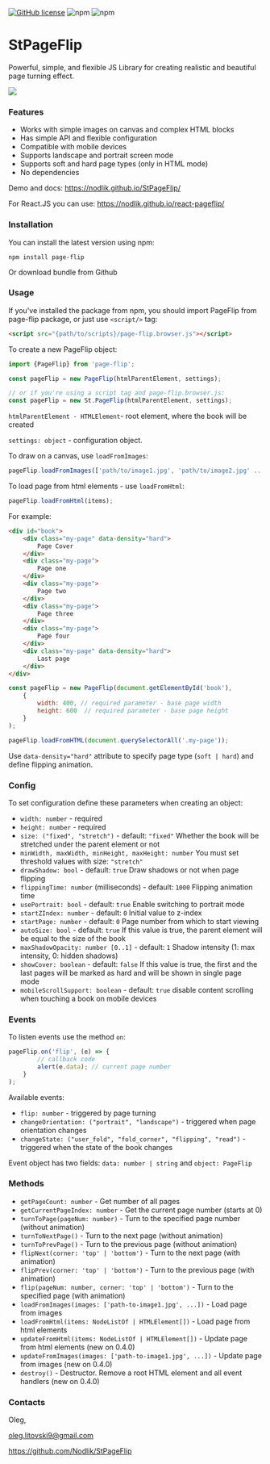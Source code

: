 [![GitHub license](https://img.shields.io/github/license/Nodlik/StPageFlip)](https://github.com/Nodlik/StPageFlip/blob/master/LICENSE) ![npm](https://img.shields.io/npm/v/page-flip) ![npm](https://img.shields.io/npm/dm/page-flip)

# StPageFlip
Powerful, simple, and flexible JS Library for creating realistic and beautiful page turning effect.

![](video.gif)

### Features
* Works with simple images on canvas and complex HTML blocks
* Has simple API and flexible configuration
* Compatible with mobile devices
* Supports landscape and portrait screen mode
* Supports soft and hard page types (only in HTML mode) 
* No dependencies

Demo and docs: https://nodlik.github.io/StPageFlip/

For React.JS you can use: https://nodlik.github.io/react-pageflip/

### Installation
You can install the latest version using npm:

```npm install page-flip```

Or download bundle from Github

### Usage

If you've installed the package from npm, you should import PageFlip from page-flip package, or just use ```<script/>``` tag:

```html
<script src="{path/to/scripts}/page-flip.browser.js"></script>
```

To create a new PageFlip object:
```js
import {PageFlip} from 'page-flip';

const pageFlip = new PageFlip(htmlParentElement, settings);

// or if you're using a script tag and page-flip.browser.js:
const pageFlip = new St.PageFlip(htmlParentElement, settings);
```

```htmlParentElement - HTMLElement```- root element, where the book will be created

```settings: object``` - configuration object.

To draw on a canvas, use ```loadFromImages```:
```js
pageFlip.loadFromImages(['path/to/image1.jpg', 'path/to/image2.jpg' ... ]);
```
To load page from html elements - use ```loadFromHtml```:
```js
pageFlip.loadFromHtml(items);
```
For example:
```html
<div id="book">
    <div class="my-page" data-density="hard">
        Page Cover
    </div>
    <div class="my-page">
        Page one
    </div>
    <div class="my-page">
        Page two
    </div>
    <div class="my-page">
        Page three
    </div>
    <div class="my-page">
        Page four
    </div>
    <div class="my-page" data-density="hard">
        Last page
    </div>
</div>
```
```js
const pageFlip = new PageFlip(document.getElementById('book'),
    {
        width: 400, // required parameter - base page width
        height: 600  // required parameter - base page height
    }
);

pageFlip.loadFromHTML(document.querySelectorAll('.my-page'));
```
Use ```data-density="hard"``` attribute to specify page type (```soft | hard```) and define flipping animation.
### Config

To set configuration define these parameters when creating an object:

* ```width: number``` - required
* ```height: number``` - required
* ```size: ("fixed", "stretch")``` - default: ```"fixed"``` Whether the book will be stretched under the parent element or not
* ```minWidth, maxWidth, minHeight, maxHeight: number``` You must set threshold values ​​with size: ```"stretch"```
* ```drawShadow: bool``` - default: ```true``` Draw shadows or not when page flipping
* ```flippingTime: number``` (milliseconds) - default: ```1000``` Flipping animation time
* ```usePortrait: bool``` - default: ```true``` Enable switching to portrait mode
* ```startZIndex: number``` - default: ```0``` Initial value to z-index
* ```startPage: number``` - default: ```0``` Page number from which to start viewing
* ```autoSize: bool``` - default: ```true``` If this value is true, the parent element will be equal to the size of the book
* ```maxShadowOpacity: number [0..1]``` - default: ```1``` Shadow intensity (1: max intensity, 0: hidden shadows)
* ```showCover: boolean``` - default: ```false``` If this value is true, the first and the last pages will be marked as hard and will be shown in single page mode 
* ```mobileScrollSupport: boolean``` - default: ```true``` disable content scrolling when touching a book on mobile devices
### Events
To listen events use the method ```on```:
```js
pageFlip.on('flip', (e) => {
        // callback code
        alert(e.data); // current page number
    }
);
```
Available events:
* ```flip: number``` - triggered by page turning
* ```changeOrientation: ("portrait", "landscape")``` - triggered when page orientation changes
* ```changeState: ("user_fold", "fold_corner", "flipping", "read")``` - triggered when the state of the book changes

Event object has two fields: ```data: number | string``` and ```object: PageFlip```

### Methods
* ```getPageCount: number``` - Get number of all pages
* ```getCurrentPageIndex: number``` - Get the current page number (starts at 0)
* ```turnToPage(pageNum: number)``` - Turn to the specified page number (without animation)
* ```turnToNextPage()``` - Turn to the next page (without animation)
* ```turnToPrevPage()``` - Turn to the previous page (without animation)
* ```flipNext(corner: 'top' | 'bottom')``` - Turn to the next page (with animation)
* ```flipPrev(corner: 'top' | 'bottom')``` - Turn to the previous page (with animation)
* ```flip(pageNum: number, corner: 'top' | 'bottom')``` - Turn to the specified page (with animation)
* ```loadFromImages(images: ['path-to-image1.jpg', ...])``` - Load page from images
* ```loadFromHtml(items: NodeListOf | HTMLElement[])``` -	Load page from html elements
* ```updateFromHtml(items: NodeListOf | HTMLElement[])``` -	Update page from html elements (new on 0.4.0)
* ```updateFromImages(images: ['path-to-image1.jpg', ...])``` - Update page from images (new on 0.4.0)
* ```destroy()``` - Destructor. Remove a root HTML element and all event handlers (new on 0.4.0)

### Contacts
Oleg,

<oleg.litovski9@gmail.com>

https://github.com/Nodlik/StPageFlip
